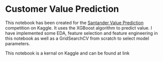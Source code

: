 # Customer Value Prediction
This notebook has been created for the <a href="https://www.kaggle.com/c/santander-value-prediction-challenge">Santander Value Prediction<a/> competition on Kaggle. It uses the XGBoost algorithm to predict value. I have implemented some EDA, feature selection and feature engineering in this notebook as well as a GridSearchCV from scratch to select model parameters.
  
This notebook is a kernal on Kaggle and can be found at link

